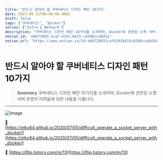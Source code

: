 ```yaml
---
title: "반드시 알아야 할 쿠버네티스 디자인 패턴 10가지"
date: 2023-09-22T00:00:00.000Z
draft: false
tags: ["쿠버네티스", "Docker"]
series: ["Infra & Network"]
description: "쿠버네티스 디자인 패턴 10가지를 소개하며, Docker와 관련된 소켓 서버 운영의 어려움에 대한 내용을 다룹니다."
notion_id: "e8672803-1caf-4191-8415-c6298cca8d3a"
notion_url: "https://www.notion.so/10-e86728031caf41918415c6298cca8d3a"
---
```


# 반드시 알아야 할 쿠버네티스 디자인 패턴 10가지

> **Summary**
> 쿠버네티스 디자인 패턴 10가지를 소개하며, Docker와 관련된 소켓 서버 운영의 어려움에 대한 내용을 다룹니다.

---

![Image](https://prod-files-secure.s3.us-west-2.amazonaws.com/09ccd4d5-876c-4bba-bbdf-cc77a0a11257/9554194d-bfd2-49f7-8ca2-f2218188433e/Untitled.png?X-Amz-Algorithm=AWS4-HMAC-SHA256&X-Amz-Content-Sha256=UNSIGNED-PAYLOAD&X-Amz-Credential=ASIAZI2LB466TU6UGWW5%2F20250724%2Fus-west-2%2Fs3%2Faws4_request&X-Amz-Date=20250724T115917Z&X-Amz-Expires=3600&X-Amz-Security-Token=IQoJb3JpZ2luX2VjEAMaCXVzLXdlc3QtMiJHMEUCIQDBVPRIConrM2rKyqG8jkcszRJ9UGA%2BMNedJkREyLSzygIgNyEWf97%2FqkzQyw1hdZCh6KAQ3N7wST%2FY1VjufZEV70Yq%2FwMILBAAGgw2Mzc0MjMxODM4MDUiDOhzM%2F0fF5fIDBDhYSrcA%2FV3y9K%2B6eVL8VKCLAtOPBIjQT5jQjOIuK6GaN%2BEbEIhPIIim9DRVcAaUvg1%2FjhziwtvvOYEDGFmAaD01v7nrkXK%2BbrH6mP8Nj4FPzHizkAfRK0dwu%2BV3KSc1kFI%2FzPtrUfoTA4%2BG2hELo3ZdYzDaGTItU1fzKUGDUnVScByctU1Nrb6mePAz5vaFq7AVwPW%2FbwrGjrIuD3uDk6AcH9Sum6lcw3qqQ%2FmMoPFyHluKCXUA9WWRao8bhhzsYcrj3mkMxgu8VChvu4y%2BDycvp7U9zGNn2IZ35HdLx458klEtkkFtombHlvYZG9eCAx%2FNbUW45dIgq9gkPWlTK%2BcTxb3UJ2%2FxmzIi1CXv02Tp4HArQqCa1IPdgiy7ApQRNgKm9iavAgNpnywtBN6FIw4QLP5c7PLE3JJIO%2FJ1a30I72dudcXMtb9uQwb%2F86Hx2xdklsVO5qCa3PuxkPHy%2F5WGHxmn1UdVfwFcFfA5idhgC5enSVYvh4oZMzTFD40MKW%2BlK0Me8DN%2Fmq4RZinnIDqsOofnfu6CINZSj3Gj77UAKsAJzUP%2FLFaX3pxCJIsNjRDfCDRo4WU3zbrlYVBxsxcm18D%2FLi4Yc%2B5jAPGLTkBEGQT4TcEwfQ3eWvJTieE7FRpMJSbiMQGOqUBJNeNzP%2BJUHQuTHbJvw7uJY%2FBodI4YoN1hz%2FIodIE%2Be0X%2BKIOcSHqOlrN5Pbl0XNnS1bBDJme3eIuHuBJRdTJzp%2BvIzsyWcaO3yf7unK2YCxlrc9Ah9uBVAacj7HlRc8yrghZOV9Dwmsj%2FCE75EI3iwr7LQ9r%2FMdyaWctMrBfyLjQGJlyC51v8OG2j%2FhaVXVVZtUs6Y9GiW1vbtjtOM5HTBFWoPTN&X-Amz-Signature=530ae0305e024b654f17ca8d51218844293399e5532b8fe6406c70e208a46eaa&X-Amz-SignedHeaders=host&x-amz-checksum-mode=ENABLED&x-id=GetObject)

🔗 [https://elky84.github.io/2020/07/05/difficult_operate_a_socket_server_with_docker/](https://elky84.github.io/2020/07/05/difficult_operate_a_socket_server_with_docker/)

🔗 [https://jflip.tistory.com/m/13](https://jflip.tistory.com/m/13)


